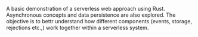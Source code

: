 A basic demonstration of a serverless web approach using Rust. Asynchronous concepts and data persistence are also explored. The objective is to bettr understand 
how different components (events, storage, rejections etc.,) work together within a serverless system.

